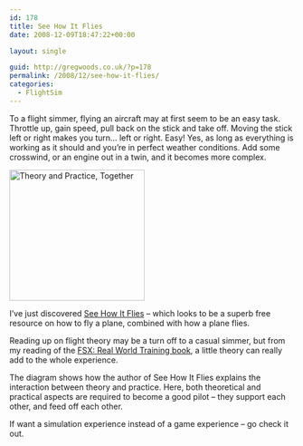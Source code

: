 ```yaml
---
id: 178
title: See How It Flies
date: 2008-12-09T18:47:22+00:00

layout: single

guid: http://gregwoods.co.uk/?p=178
permalink: /2008/12/see-how-it-flies/
categories:
  - FlightSim
---
```

To a flight simmer, flying an aircraft may at first seem to be an easy task. Throttle up, gain speed, pull back on the stick and take off. Moving the stick left or right makes you turn… left or right. Easy! Yes, as long as everything is working as it should and you’re in perfect weather conditions. Add some crosswind, or an engine out in a twin, and it becomes more complex.

[<img src="http://gregwoods.co.uk/wp-content/uploads/2011/08/seeHowItFlies1.jpg" alt="Theory and Practice, Together" title="seeHowItFlies1" width="239" height="231" class="alignleft size-full wp-image-179" />](http://www.av8n.com/how/htm/intro.html#sec-use-book)

I’ve just discovered [See How It Flies](http://www.av8n.com/how/) – which looks to be a superb free resource on how to fly a plane, combined with how a plane flies.

Reading up on flight theory may be a turn off to a casual simmer, but from my reading of the [FSX: Real World Training book](http://go2.wordpress.com/?id=725X584219&site=gregwoodslancs.wordpress.com&xs=1&url=http%3A%2F%2Fwww.amazon.co.uk%2Fgp%2Fproduct%2F0764588222%3Fie%3DUTF8%26tag%3Dthscagrtoyo-21%26linkCode%3Das2%26camp%3D1634%26creative%3D6738%26creativeASIN%3D0764588222&sref=http%3A%2F%2Fgregwoodslancs.wordpress.com%2F), a little theory can really add to the whole experience.

The diagram shows how the author of See How It Flies explains the interaction between theory and practice. Here, both theoretical and practical aspects are required to become a good pilot – they support each other, and feed off each other.

If want a simulation experience instead of a game experience – go check it out.